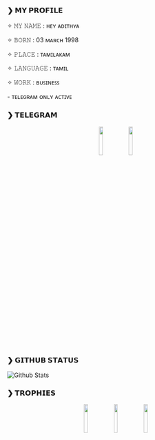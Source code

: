 ### ❯ 𝗠𝗬 𝗣𝗥𝗢𝗙𝗜𝗟𝗘
  <p align="left">✧ 𝙼𝚈 𝙽𝙰𝙼𝙴 : ʜᴇʏ ᴀᴅɪᴛʜʏᴀ 
  <p align="left">✧ 𝙱𝙾𝚁𝙽 : 03 ᴍᴀʀᴄʜ 1998
  <p align="left">✧ 𝙿𝙻𝙰𝙲𝙴 : ᴛᴀᴍɪʟᴀᴋᴀᴍ
  <p align="left">✧ 𝙻𝙰𝙽𝙶𝚄𝙰𝙶𝙴 : ᴛᴀᴍɪʟ  
  <p align="left">✧ 𝚆𝙾𝚁𝙺 : ʙᴜꜱɪɴᴇꜱꜱ
  <p align="left">- ᴛᴇʟᴇɢʀᴀᴍ ᴏɴʟʏ ᴀᴄᴛɪᴠᴇ

### ❯ 𝗧𝗘𝗟𝗘𝗚𝗥𝗔𝗠

<p align="center">
<a href="https://t.me/BharatTorrentPro"><img width="13%" src="https://telegra.ph/file/2827f21997a785e28749f.png" /></a>
<a href="https://t.me/VijayAdithyaa"><img width="13%" src="https://telegra.ph/file/e26afa95706396d805668.png" /></a>
</p>


### ❯ 𝗚𝗜𝗧𝗛𝗨𝗕 𝗦𝗧𝗔𝗧𝗨𝗦
  
<p align="center">
  
![Github Stats](https://github-stats-alpha.vercel.app/api/?username=HeyAdithya&tc=333&ic=333)
  
</p>


### ❯ 𝗧𝗥𝗢𝗣𝗛𝗜𝗘𝗦
  

<p align="center">
<img width="13%" src="https://telegra.ph/file/b490b39f93ec158ddf21f.png" />
<img width="13%" src="https://telegra.ph/file/abafe2bd3d3bbe1e8f740.png" />
<img width="13%" src="https://telegra.ph/file/3500fea12b6f0d2eafb45.png" />
</p>
